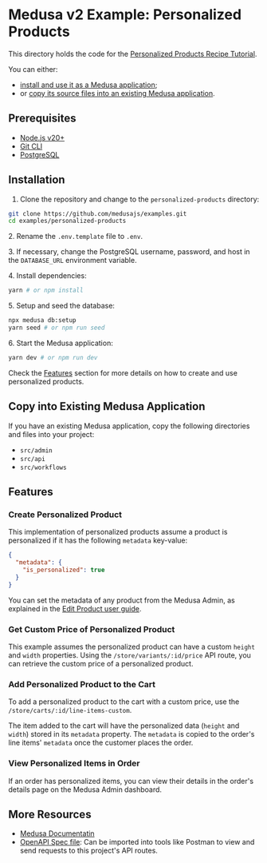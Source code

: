 # Medusa v2 Example: Personalized Products

This directory holds the code for the [Personalized Products Recipe Tutorial](https://docs.medusajs.com/resources/recipes/personalized-products/example).

You can either:

- [install and use it as a Medusa application](#installation);
- or [copy its source files into an existing Medusa application](#copy-into-existing-medusa-application).

## Prerequisites

- [Node.js v20+](https://nodejs.org/en/download)
- [Git CLI](https://git-scm.com/downaloads)
- [PostgreSQL](https://www.postgresql.org/download/)

## Installation

1. Clone the repository and change to the `personalized-products` directory:

```bash
git clone https://github.com/medusajs/examples.git
cd examples/personalized-products
```

2\. Rename the `.env.template` file to `.env`.

3\. If necessary, change the PostgreSQL username, password, and host in the `DATABASE_URL` environment variable.

4\. Install dependencies:

```bash
yarn # or npm install
```

5\. Setup and seed the database:

```bash
npx medusa db:setup
yarn seed # or npm run seed
```

6\. Start the Medusa application:

```bash
yarn dev # or npm run dev
```

Check the [Features](#features) section for more details on how to create and use personalized products.

## Copy into Existing Medusa Application

If you have an existing Medusa application, copy the following directories and files into your project:

- `src/admin`
- `src/api`
- `src/workflows`

## Features

### Create Personalized Product

This implementation of personalized products assume a product is personalized if it has the following `metadata` key-value:

```json
{
  "metadata": {
    "is_personalized": true
  }
}
```

You can set the metadata of any product from the Medusa Admin, as explained in the [Edit Product user guide](https://docs.medusajs.com/user-guide/products/edit#manage-product-metadata).

### Get Custom Price of Personalized Product

This example assumes the personalized product can have a custom `height` and `width` properties. Using the `/store/variants/:id/price` API route, you can retrieve the custom price of a personalized product.

### Add Personalized Product to the Cart

To add a personalized product to the cart with a custom price, use the `/store/carts/:id/line-items-custom`.

The item added to the cart will have the personalized data (`height` and `width`) stored in its `metadata` property. The `metadata` is copied to the order's line items' `metadata` once the customer places the order.

### View Personalized Items in Order

If an order has personalized items, you can view their details in the order's details page on the Medusa Admin dashboard.

## More Resources

- [Medusa Documentatin](https://docs.medusajs.com)
- [OpenAPI Spec file](https://res.cloudinary.com/dza7lstvk/raw/upload/v1753106919/OpenApi/Personalized-Products_ynzrmj.yaml): Can be imported into tools like Postman to view and send requests to this project's API routes.
